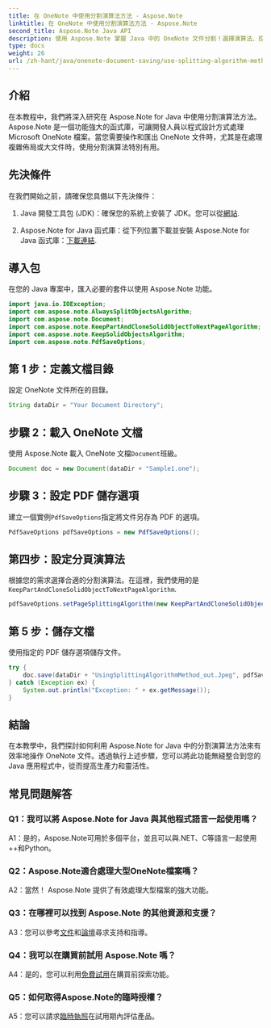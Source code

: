 ```yaml
---
title: 在 OneNote 中使用分割演算法方法 - Aspose.Note
linktitle: 在 OneNote 中使用分割演算法方法 - Aspose.Note
second_title: Aspose.Note Java API
description: 使用 Aspose.Note 掌握 Java 中的 OneNote 文件分割！選擇演算法、控制分頁符號並輕鬆儲存為 PDF。包含程式碼！ #OneNote #Java #Aspose
type: docs
weight: 26
url: /zh-hant/java/onenote-document-saving/use-splitting-algorithm-method/
---
```

## 介紹

在本教程中，我們將深入研究在 Aspose.Note for Java 中使用分割演算法方法。 Aspose.Note 是一個功能強大的函式庫，可讓開發人員以程式設計方式處理 Microsoft OneNote 檔案。當您需要操作和匯出 OneNote 文件時，尤其是在處理複雜佈局或大文件時，使用分割演算法特別有用。

## 先決條件

在我們開始之前，請確保您具備以下先決條件：

1.  Java 開發工具包 (JDK)：確保您的系統上安裝了 JDK。您可以從[網站](https://www.oracle.com/java/technologies/javase-jdk11-downloads.html).
   
2.  Aspose.Note for Java 函式庫：從下列位置下載並安裝 Aspose.Note for Java 函式庫：[下載連結](https://releases.aspose.com/note/java/).

## 導入包

在您的 Java 專案中，匯入必要的套件以使用 Aspose.Note 功能。

```java
import java.io.IOException;
import com.aspose.note.AlwaysSplitObjectsAlgorithm;
import com.aspose.note.Document;
import com.aspose.note.KeepPartAndCloneSolidObjectToNextPageAlgorithm;
import com.aspose.note.KeepSolidObjectsAlgorithm;
import com.aspose.note.PdfSaveOptions;
```

## 第 1 步：定義文檔目錄

設定 OneNote 文件所在的目錄。

```java
String dataDir = "Your Document Directory";
```

## 步驟 2：載入 OneNote 文檔

使用 Aspose.Note 載入 OneNote 文檔`Document`班級。

```java
Document doc = new Document(dataDir + "Sample1.one");
```

## 步驟 3：設定 PDF 儲存選項

建立一個實例`PdfSaveOptions`指定將文件另存為 PDF 的選項。

```java
PdfSaveOptions pdfSaveOptions = new PdfSaveOptions();
```

## 第四步：設定分頁演算法

根據您的需求選擇合適的分割演算法。在這裡，我們使用的是`KeepPartAndCloneSolidObjectToNextPageAlgorithm`.

```java
pdfSaveOptions.setPageSplittingAlgorithm(new KeepPartAndCloneSolidObjectToNextPageAlgorithm(100));
```

## 第 5 步：儲存文檔

使用指定的 PDF 儲存選項儲存文件。

```java
try {
    doc.save(dataDir + "UsingSplittingAlgorithmMethod_out.Jpeg", pdfSaveOptions);
} catch (Exception ex) {
    System.out.println("Exception: " + ex.getMessage());
}
```

## 結論

在本教學中，我們探討如何利用 Aspose.Note for Java 中的分割演算法方法來有效率地操作 OneNote 文件。透過執行上述步驟，您可以將此功能無縫整合到您的 Java 應用程式中，從而提高生產力和靈活性。

## 常見問題解答

### Q1：我可以將 Aspose.Note for Java 與其他程式語言一起使用嗎？

A1：是的，Aspose.Note可用於多個平台，並且可以與.NET、C等語言一起使用++和Python。

### Q2：Aspose.Note適合處理大型OneNote檔案嗎？

A2：當然！ Aspose.Note 提供了有效處理大型檔案的強大功能。

### Q3：在哪裡可以找到 Aspose.Note 的其他資源和支援？

 A3：您可以參考[文件](https://reference.aspose.com/note/java/)和[論壇](https://forum.aspose.com/c/note/28)尋求支持和指導。

### Q4：我可以在購買前試用 Aspose.Note 嗎？

 A4：是的，您可以利用[免費試用](https://releases.aspose.com/)在購買前探索功能。

### Q5：如何取得Aspose.Note的臨時授權？

 A5：您可以請求[臨時執照](https://purchase.aspose.com/temporary-license/)在試用期內評估產品。